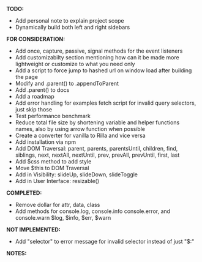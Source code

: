 **TODO:**
- Add personal note to explain project scope
- Dynamically build both left and right sidebars

**FOR CONSIDERATION:**
- Add once, capture, passive, signal methods for the event listeners
- Add customizabilty section mentioning how can it be made more lightweight or customize to what you need only
- Add a script to force jump to hashed url on window load after building the page
- Modify and .parent() to .appendToParent
- Add .parent() to docs
- Add a roadmap
- Add error handling for examples fetch script for invalid query selectors, just skip those
- Test performance benchmark
- Reduce total file size by shortening variable and helper functions names, also by using arrow function when possible
- Create a converter for vanilla to Rilla and vice versa
- Add installation via npm
- Add DOM Traversal: parent, parents, parentsUntil, children, find, siblings, next, nextAll, nextUntil, prev, prevAll, prevUntil, first, last
- Add $css method to add style
- Move $this to DOM Traversal
- Add in Visibility: slideUp, slideDown, slideToggle
- Add in User Interface: resizable()

**COMPLETED:**
- Remove dollar for attr, data, class
- Add methods for console.log, console.info console.error, and console.warn $log, $info, $err, $warn

**NOT IMPLEMENTED:**
- Add "selector" to error message for invalid selector instead of just "$:"

**NOTES:**

